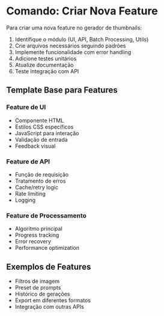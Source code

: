 # Comando: Criar Nova Feature

Para criar uma nova feature no gerador de thumbnails:
1. Identifique o módulo (UI, API, Batch Processing, Utils)
2. Crie arquivos necessários seguindo padrões
3. Implemente funcionalidade com error handling
4. Adicione testes unitários
5. Atualize documentação
6. Teste integração com API

## Template Base para Features

### Feature de UI
- Componente HTML
- Estilos CSS específicos
- JavaScript para interação
- Validação de entrada
- Feedback visual

### Feature de API
- Função de requisição
- Tratamento de erros
- Cache/retry logic
- Rate limiting
- Logging

### Feature de Processamento
- Algoritmo principal
- Progress tracking
- Error recovery
- Performance optimization

## Exemplos de Features
- Filtros de imagem
- Preset de prompts
- Histórico de gerações
- Export em diferentes formatos
- Integração com outras APIs